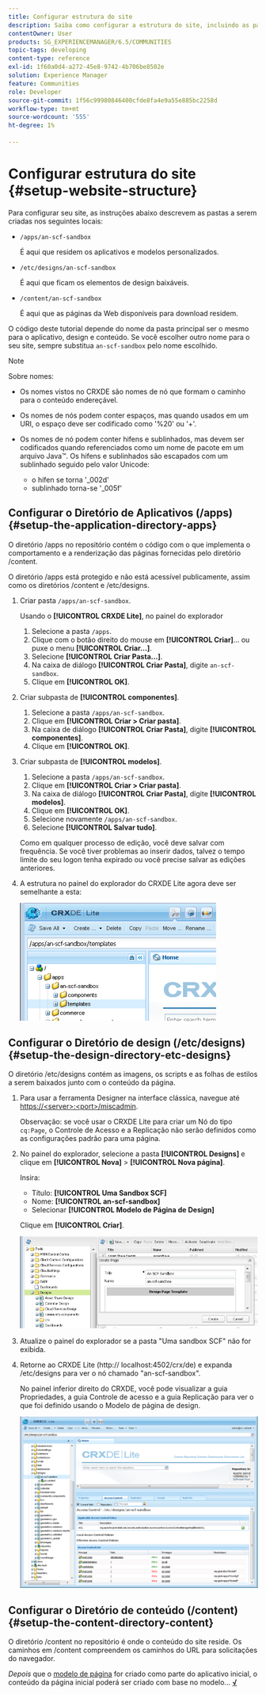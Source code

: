```yaml
---
title: Configurar estrutura do site
description: Saiba como configurar a estrutura do site, incluindo as pastas a serem criadas.
contentOwner: User
products: SG_EXPERIENCEMANAGER/6.5/COMMUNITIES
topic-tags: developing
content-type: reference
exl-id: 1f60a0d4-a272-45e8-9742-4b706be8502e
solution: Experience Manager
feature: Communities
role: Developer
source-git-commit: 1f56c99980846400cfde8fa4e9a55e885bc2258d
workflow-type: tm+mt
source-wordcount: '555'
ht-degree: 1%

---
```


# Configurar estrutura do site {#setup-website-structure}

Para configurar seu site, as instruções abaixo descrevem as pastas a serem criadas nos seguintes locais:

* `/apps/an-scf-sandbox`

  É aqui que residem os aplicativos e modelos personalizados.

* `/etc/designs/an-scf-sandbox`

  É aqui que ficam os elementos de design baixáveis.

* `/content/an-scf-sandbox`

  É aqui que as páginas da Web disponíveis para download residem.

O código deste tutorial depende do nome da pasta principal ser o mesmo para o aplicativo, design e conteúdo. Se você escolher outro nome para o seu site, sempre substitua `an-scf-sandbox` pelo nome escolhido.

>[!NOTE]
>
>Sobre nomes:
>
>* Os nomes vistos no CRXDE são nomes de nó que formam o caminho para o conteúdo endereçável.
>* Os nomes de nós podem conter espaços, mas quando usados em um URI, o espaço deve ser codificado como &#39;%20&#39; ou &#39;+&#39;.
>* Os nomes de nó podem conter hifens e sublinhados, mas devem ser codificados quando referenciados como um nome de pacote em um arquivo Java™. Os hifens e sublinhados são escapados com um sublinhado seguido pelo valor Unicode:
>
>   * o hífen se torna &#39;_002d&#39;
>   * sublinhado torna-se &#39;_005f&#39;

## Configurar o Diretório de Aplicativos (/apps) {#setup-the-application-directory-apps}

O diretório /apps no repositório contém o código com o que implementa o comportamento e a renderização das páginas fornecidas pelo diretório /content.

O diretório /apps está protegido e não está acessível publicamente, assim como os diretórios /content e /etc/designs.

1. Criar pasta `/apps/an-scf-sandbox`.

   Usando o **[!UICONTROL CRXDE Lite]**, no painel do explorador

   1. Selecione a pasta `/apps`.
   1. Clique com o botão direito do mouse em **[!UICONTROL Criar]**... ou puxe o menu **[!UICONTROL Criar...]**.
   1. Selecione **[!UICONTROL Criar Pasta...]**.
   1. Na caixa de diálogo **[!UICONTROL Criar Pasta]**, digite `an-scf-sandbox`.
   1. Clique em **[!UICONTROL OK]**.

1. Criar subpasta de **[!UICONTROL componentes]**.

   1. Selecione a pasta `/apps/an-scf-sandbox`.
   1. Clique em **[!UICONTROL Criar > Criar pasta]**.
   1. Na caixa de diálogo **[!UICONTROL Criar Pasta]**, digite **[!UICONTROL componentes]**.
   1. Clique em **[!UICONTROL OK]**.

1. Criar subpasta de **[!UICONTROL modelos]**.

   1. Selecione a pasta `/apps/an-scf-sandbox`.
   1. Clique em **[!UICONTROL Criar > Criar pasta]**.
   1. Na caixa de diálogo **[!UICONTROL Criar Pasta]**, digite **[!UICONTROL modelos]**.
   1. Clique em **[!UICONTROL OK]**.
   1. Selecione novamente `/apps/an-scf-sandbox`.
   1. Selecione **[!UICONTROL Salvar tudo]**.

   Como em qualquer processo de edição, você deve salvar com frequência. Se você tiver problemas ao inserir dados, talvez o tempo limite do seu logon tenha expirado ou você precise salvar as edições anteriores.

1. A estrutura no painel do explorador do CRXDE Lite agora deve ser semelhante a esta:

   ![modelo-crxde](assets/crxde-template.png)

## Configurar o Diretório de design (/etc/designs) {#setup-the-design-directory-etc-designs}

O diretório /etc/designs contém as imagens, os scripts e as folhas de estilos a serem baixados junto com o conteúdo da página.

1. Para usar a ferramenta Designer na interface clássica, navegue até [https://&lt;server>:&lt;port>/miscadmin](http://localhost:4502/miscadmin).

   Observação: se você usar o CRXDE Lite para criar um Nó do tipo `cq:Page`, o Controle de Acesso e a Replicação não serão definidos como as configurações padrão para uma página.

1. No painel do explorador, selecione a pasta **[!UICONTROL Designs]** e clique em **[!UICONTROL Nova]** > **[!UICONTROL Nova página]**.

   Insira:

   * Título: **[!UICONTROL Uma Sandbox SCF]**
   * Nome: **[!UICONTROL an-scf-sandbox]**
   * Selecionar **[!UICONTROL Modelo de Página de Design]**

   Clique em **[!UICONTROL Criar]**.

   ![modelo de design](assets/design-template.png)

1. Atualize o painel do explorador se a pasta &quot;Uma sandbox SCF&quot; não for exibida.

1. Retorne ao CRXDE Lite (http:// localhost:4502/crx/de) e expanda /etc/designs para ver o nó chamado &quot;an-scf-sandbox&quot;.

   No painel inferior direito do CRXDE, você pode visualizar a guia Propriedades, a guia Controle de acesso e a guia Replicação para ver o que foi definido usando o Modelo de página de design.

   ![crxde-configure-template](assets/crxde-configure-template.png)

## Configurar o Diretório de conteúdo (/content) {#setup-the-content-directory-content}

O diretório /content no repositório é onde o conteúdo do site reside. Os caminhos em /content compreendem os caminhos do URL para solicitações do navegador.

*Depois* que o [modelo de página](initial-app.md#createthepagetemplate) for criado como parte do aplicativo inicial, o conteúdo da página inicial poderá ser criado com base no modelo... [**√**](initial-app.md)
